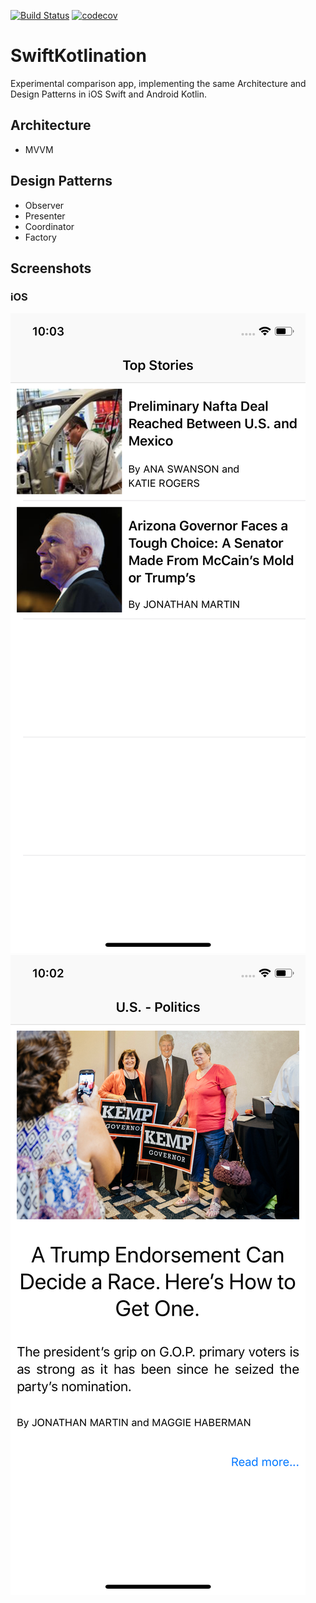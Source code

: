 [![Build Status](https://app.bitrise.io/app/67db8acc2d7cbdcd/status.svg?token=86NpfxJWU7xE0kuUKxRr8A)](https://app.bitrise.io/app/67db8acc2d7cbdcd)
[![codecov](https://codecov.io/gh/jhandguy/SwiftKotlination/branch/master/graph/badge.svg)](https://codecov.io/gh/jhandguy/SwiftKotlination)

# SwiftKotlination
Experimental comparison app, implementing the same Architecture and Design Patterns in iOS Swift and Android Kotlin.

## Architecture
- MVVM

## Design Patterns
- Observer
- Presenter
- Coordinator
- Factory

## Screenshots
### iOS
![Alt text](fastlane/screenshots/en-US/iPhone%20X-Top%20Stories.png?raw=true "Top Stories")
![Alt text](fastlane/screenshots/en-US/iPhone%20X-Story.png?raw=true "Story")
